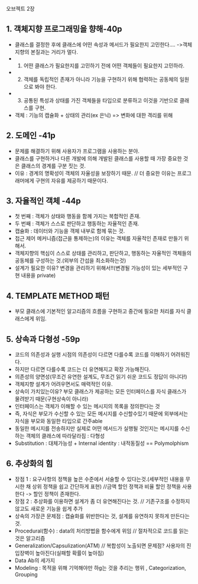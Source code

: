 오브젝트 2장

## 1. 객체지향 프로그래밍을 향해-40p
- 클래스를 결정한 후에 클래스에 어떤 속성과 메서드가 필요한지 고민한다…. ->객체지향의 본질과는 거리가 멀다.
- 1. 어떤 클래스가 필요한지를 고민하기 전에 어떤 객체들이 필요한지 고민하라.
- 2. 객체를 독립적인 존재가 아니라 기능을 구현하기 위해 협력하는 공동체의 일원으로 봐야 한다.
- 3. 공통된 특성과 상태를 가진 객체들을 타입으로 분류하고 이것을 기반으로 클래스를 구현.
- 객체 : 기능의 캡슐화 + 상태의 관리(ex 은닉) => 변화에 대한 격리를 위해

## 2. 도메인 -41p
- 문제를 해결하기 위해 사용자가 프로그램을 사용하는 분야.
- 클래스를 구현하거나 다른 개발에 의해 개발된 클래스를 사용할 때 가장 중요한 것은 클래스의 경계를 구분 짓는 것.
- 이유 : 경계의 명확성이 객체의 자율성을 보장하기 때문. // 더 중요한 이유는 프로그래머에게 구현의 자유를 제공하기 때문이다.

## 3. 자율적인 객체 -44p
- 첫 번째 : 객체가 상태와 행동을 함께 가지는 복합적인 존재.
- 두 번째 : 객체가 스스로 판단하고 행동하는 자율적인 존재.
- 캡슐화 : 데이터와 기능을 객체 내부로 함께 묶는 것.
- 접근 제어 메커니즘(접근을 통제하는)의 이유는 객체를 자율적인 존재로 만들기 위해서.
- 객체지향의 핵심이 스스로 상태를 관리하고, 판단하고, 행동하는 자율적인 객체들의 공동체를 구성하는 것.(외부의 간섭을 최소화하는것)
- 설계가 필요한 이유? 변경을 관리하기 위해서!!(변경될 가능성이 있는 세부적인 구현 내용을 private)

## 4. TEMPLATE METHOD 패턴
- 부모 클래스에 기본적인 알고리즘의 흐름을 구현하고 중간에 필요한 처리를 자식 클래스에게 위임.
  
## 5. 상속과 다형성 -59p
- 코드의 의존성과 실행 시점의 의존성이 다르면 다를수록 코드를 이해하기 어려워진다.
- 하지만 다르면 다를수록 코드는 더 유연해지고 확장 가능해진다. 
- 의존성의 양면성(무조건 유연한 설계도, 무조건 읽기 쉬운 코드도 정답이 아니다!)
- 객체지향 설계가 어려우면서도 매력적인 이유.
- 상속이 가치있는이유? 부모 클래스가 제공하는 모든 인터페이스를 자식 클래스가 물려받기 때문(구현상속이 아니라)
- 인터페이스는 객체가 이해할 수 있는 메시지의 목록을 정의한다는 것
- 즉, 자식은 부모가 수신할 수 있는 모든 메시지를 수신할수있기 때문에 외부에서는 자식을 부모와 동일한 타입으로 간주able
- 동일한 메시지를 전송하지만 실제로 어떤 메서드가 실행될 것인지는 메시지를 수신하는 객체의 클래스에 따라달라짐 : 다형성
- Substitution : 대체가능성 + Internal identity : 내적동질성  == Polymolphism  

## 6. 추상화의 힘
- 장점 1 : 요구사항의 정책을 높은 수준에서 서술할 수 있다는것.(세부적인 내용을 무시한 채 상위 정책을 쉽고 간단하게  표현)
        //금액 할인 정책과 비율 할인 정책을 사용한다 -> 할인 정책이 존재한다.
- 장점 2 : 추상화를 이용하면 설계가 좀 더 유연해진다는 것. // 기존구조를 수정하지 않고도 새로운 기능을 쉽게 추가
- 상속의 가장큰 문제점 : 캡슐화를 위반한다는 것, 설계를 유연하지 못하게 만든다는 것.
- Procedural(함수) : data의 처리방법을 함수에게 위임 // 절차적으로 코드를 읽는 것은 알고리즘
- Generalization/Capsulization(ATM) // 복합성이 노출되면 문제점? 사용자의 진입장벽이 높아진다(실패할 확률이 높아짐)
- Data Ab의 세가지
- Modeling : 목적을 위해 기억해야만 하g는 것을 추리는 행위 , Categorization, Grouping
